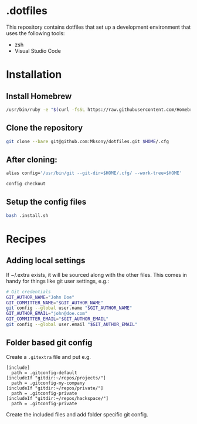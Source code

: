 # .dotfiles
This repository contains dotfiles that set up a development environment that
uses the following tools:

* zsh
* Visual Studio Code

# Installation

## Install Homebrew
```sh
/usr/bin/ruby -e "$(curl -fsSL https://raw.githubusercontent.com/Homebrew/install/master/install)"
```

## Clone the repository
```sh
git clone --bare git@github.com:Mksony/dotfiles.git $HOME/.cfg
```

## After cloning:
```sh
alias config='/usr/bin/git --git-dir=$HOME/.cfg/ --work-tree=$HOME'

config checkout
```

## Setup the config files
```sh
bash .install.sh
```

# Recipes

## Adding local settings
If ~/.extra exists, it will be sourced along with the other files.
This comes in handy for things like git user settings, e.g.:

```sh
# Git credentials
GIT_AUTHOR_NAME="John Doe"
GIT_COMMITTER_NAME="$GIT_AUTHOR_NAME"
git config --global user.name "$GIT_AUTHOR_NAME"
GIT_AUTHOR_EMAIL="john@doe.com"
GIT_COMMITTER_EMAIL="$GIT_AUTHOR_EMAIL"
git config --global user.email "$GIT_AUTHOR_EMAIL"
```

## Folder based git config

Create a `.gitextra` file and put e.g.

```
[include]
  path = .gitconfig-default
[includeIf "gitdir:~/repos/projects/"]
  path = .gitconfig-my-company
[includeIf "gitdir:~/repos/private/"]
  path = .gitconfig-private
[includeIf "gitdir:~/repos/hackspace/"]
  path = .gitconfig-private
```

Create the included files and add folder specific git config.